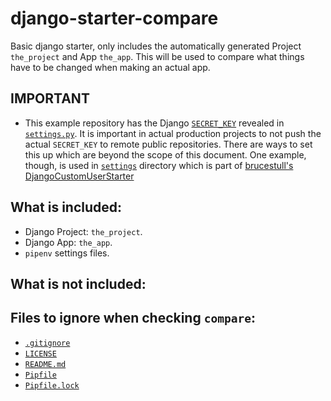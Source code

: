# django-starter-compare
Basic django starter, only includes the automatically generated Project `the_project` and App `the_app`. This will be used to compare what things have to be changed when making an actual app.

## **IMPORTANT**
* This example repository has the Django [`SECRET_KEY`](https://docs.djangoproject.com/en/4.0/ref/settings/#secret-key) revealed in [`settings.py`](./the_project/settings.py). It is important in actual production projects to not push the actual `SECRET_KEY` to remote public repositories. There are ways to set this up which are beyond the scope of this document. One example, though, is used in [`settings`](https://github.com/brucestull/DjangoCustomUserStarter/tree/main/my_current_project/settings) directory which is part of [brucestull's DjangoCustomUserStarter](https://github.com/brucestull/DjangoCustomUserStarter)

## What is included:
* Django Project: `the_project`.
* Django App: `the_app`.
* `pipenv` settings files.

## What is not included:

## Files to ignore when checking `compare`:
* [`.gitignore`](./.gitignore)
* [`LICENSE`](./LICENSE)
* [`README.md`](./README.md)
* [`Pipfile`](./Pipfile)
* [`Pipfile.lock`](./Pipfile.lock)